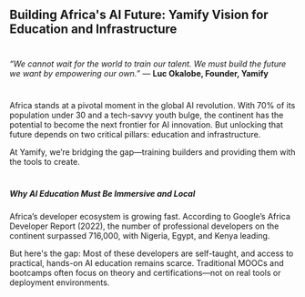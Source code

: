 ## Building Africa's AI Future: Yamify Vision for Education and Infrastructure 
#

*“We cannot wait for the world to train our talent. We must build the future we want by empowering our own.”* — **Luc Okalobe, Founder, Yamify**
#

Africa stands at a pivotal moment in the global AI revolution. With 70% of its population under 30 and a tech-savvy youth bulge, the continent has the potential to become the next frontier for AI innovation. But unlocking that future depends on two critical pillars: education and infrastructure.

At Yamify, we’re bridging the gap—training builders and providing them with the tools to create.
#

##### Why AI Education Must Be Immersive and Local

Africa’s developer ecosystem is growing fast. According to Google’s Africa Developer Report (2022), the number of professional developers on the continent surpassed 716,000, with Nigeria, Egypt, and Kenya leading.

But here's the gap: Most of these developers are self-taught, and access to practical, hands-on AI education remains scarce. Traditional MOOCs and bootcamps often focus on theory and certifications—not on real tools or deployment environments.